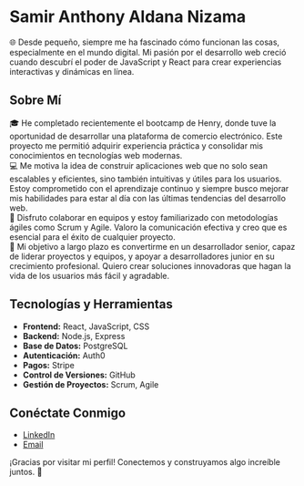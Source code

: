 # Samir Anthony Aldana Nizama

🌐 Desde pequeño, siempre me ha fascinado cómo funcionan las cosas, especialmente en el mundo digital. Mi pasión por el desarrollo web creció cuando descubrí el poder de JavaScript y React para crear experiencias interactivas y dinámicas en línea.

## Sobre Mí
🎓 He completado recientemente el bootcamp de Henry, donde tuve la oportunidad de desarrollar una plataforma de comercio electrónico. Este proyecto me permitió adquirir experiencia práctica y consolidar mis conocimientos en tecnologías web modernas.  
💻 Me motiva la idea de construir aplicaciones web que no solo sean escalables y eficientes, sino también intuitivas y útiles para los usuarios. Estoy comprometido con el aprendizaje continuo y siempre busco mejorar mis habilidades para estar al día con las últimas tendencias del desarrollo web.  
🤝 Disfruto colaborar en equipos y estoy familiarizado con metodologías ágiles como Scrum y Agile. Valoro la comunicación efectiva y creo que es esencial para el éxito de cualquier proyecto.  
🚀 Mi objetivo a largo plazo es convertirme en un desarrollador senior, capaz de liderar proyectos y equipos, y apoyar a desarrolladores junior en su crecimiento profesional. Quiero crear soluciones innovadoras que hagan la vida de los usuarios más fácil y agradable.

## Tecnologías y Herramientas
- **Frontend:** React, JavaScript, CSS  
- **Backend:** Node.js, Express  
- **Base de Datos:** PostgreSQL  
- **Autenticación:** Auth0  
- **Pagos:** Stripe  
- **Control de Versiones:** GitHub  
- **Gestión de Proyectos:** Scrum, Agile

## Conéctate Conmigo
- [LinkedIn](https://www.linkedin.com/in/samir-aldana-nizama-579587260/)
- [Email](samirnizama13@gmail.com)

¡Gracias por visitar mi perfil! Conectemos y construyamos algo increíble juntos. 🚀


<!---
SAldanaNizama/SAldanaNizama is a ✨ special ✨ repository because its `README.md` (this file) appears on your GitHub profile.
You can click the Preview link to take a look at your changes.
--->
